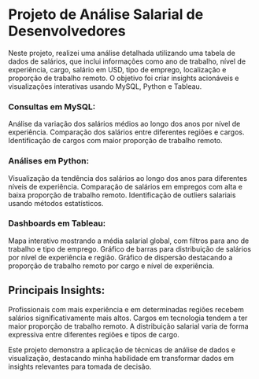 # Projeto de Análise Salarial de Desenvolvedores
Neste projeto, realizei uma análise detalhada utilizando uma tabela de dados de salários, que inclui informações como ano de trabalho, nível de experiência, cargo, salário em USD, tipo de emprego, localização e proporção de trabalho remoto. O objetivo foi criar insights acionáveis e visualizações interativas usando MySQL, Python e Tableau.

### Consultas em MySQL:

Análise da variação dos salários médios ao longo dos anos por nível de experiência.
Comparação dos salários entre diferentes regiões e cargos.
Identificação de cargos com maior proporção de trabalho remoto.

### Análises em Python:

Visualização da tendência dos salários ao longo dos anos para diferentes níveis de experiência.
Comparação de salários em empregos com alta e baixa proporção de trabalho remoto.
Identificação de outliers salariais usando métodos estatísticos.

### Dashboards em Tableau:

Mapa interativo mostrando a média salarial global, com filtros para ano de trabalho e tipo de emprego.
Gráfico de barras para distribuição de salários por nível de experiência e região.
Gráfico de dispersão destacando a proporção de trabalho remoto por cargo e nível de experiência.

## Principais Insights:

Profissionais com mais experiência e em determinadas regiões recebem salários significativamente mais altos.
Cargos em tecnologia tendem a ter maior proporção de trabalho remoto.
A distribuição salarial varia de forma expressiva entre diferentes regiões e tipos de cargo.

Este projeto demonstra a aplicação de técnicas de análise de dados e visualização, destacando minha habilidade em transformar dados em insights relevantes para tomada de decisão.
